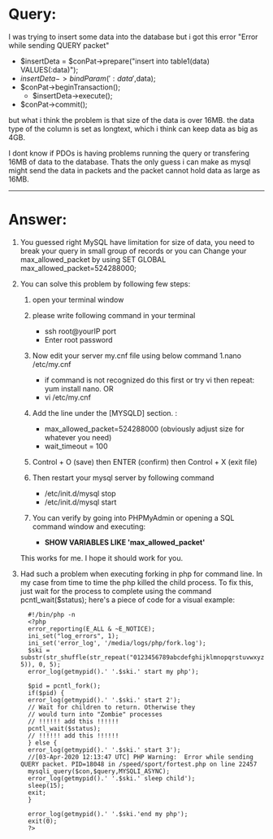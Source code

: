 # Query: 
I was trying to insert some data into the database but i got this error "Error while sending QUERY packet"
* $insertDeta = $conPat->prepare("insert into table1(data) VALUES(:data)");
* $insertDeta->bindParam(':data',$data);
* $conPat->beginTransaction();
    * $insertDeta->execute();
* $conPat->commit();

but what i think the problem is that size of the data is over 16MB.
the data type of the column is set as longtext, which i think can keep data as big as 4GB.


I dont know if PDOs is having problems running the query or transfering 16MB of data to the database.
Thats the only guess i can make as mysql might send the data in packets and the packet cannot hold data as large as 16MB.
- - - -

# Answer:
1. You guessed right MySQL have limitation for size of data, you need to break your query in small group of records or you can Change your max_allowed_packet by using SET            GLOBAL max_allowed_packet=524288000;
2. 
   You can solve this problem by following few steps:

   1. open your terminal window

   1. please write following command in your terminal
      * ssh root@yourIP port
      * Enter root password
      
   1. Now edit your server my.cnf file using below command
      1.nano /etc/my.cnf
      * if command is not recognized do this first or try vi then repeat: yum install nano.
         OR
      * vi /etc/my.cnf 
         
   1. Add the line under the [MYSQLD] section. :

      * max_allowed_packet=524288000 (obviously adjust size for whatever you need) 
      * wait_timeout = 100
      
   1. Control + O (save) then ENTER (confirm) then Control + X (exit file)

   1. Then restart your mysql server by following command

      * /etc/init.d/mysql stop
      * /etc/init.d/mysql start
      
   1. You can verify by going into PHPMyAdmin or opening a SQL command window and executing:

      * **SHOW VARIABLES LIKE 'max_allowed_packet'**
      
   This works for me. I hope it should work for you.
3. Had such a problem when executing forking in php for command line. In my case from time to time the php killed the child process. To fix this, just wait for the process to      complete using the command pcntl_wait($status);
   here's a piece of code for a visual example:

         #!/bin/php -n
         <?php
         error_reporting(E_ALL & ~E_NOTICE);
         ini_set("log_errors", 1);
         ini_set('error_log', '/media/logs/php/fork.log');
         $ski = substr(str_shuffle(str_repeat("0123456789abcdefghijklmnopqrstuvwxyz", 5)), 0, 5);
         error_log(getmypid().' '.$ski.' start my php');

         $pid = pcntl_fork();
         if($pid) {
         error_log(getmypid().' '.$ski.' start 2');
         // Wait for children to return. Otherwise they 
         // would turn into "Zombie" processes
         // !!!!!! add this !!!!!!
         pcntl_wait($status);
         // !!!!!! add this !!!!!!
         } else {
         error_log(getmypid().' '.$ski.' start 3');
         //[03-Apr-2020 12:13:47 UTC] PHP Warning:  Error while sending QUERY packet. PID=18048 in /speed/sport/fortest.php on line 22457
         mysqli_query($con,$query,MYSQLI_ASYNC);
         error_log(getmypid().' '.$ski.' sleep child');
         sleep(15);
         exit;
         } 

         error_log(getmypid().' '.$ski.'end my php');
         exit(0);
         ?>
